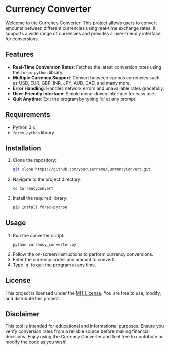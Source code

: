 # Currency Converter

Welcome to the Currency Converter! This project allows users to convert amounts between different currencies using real-time exchange rates. It supports a wide range of currencies and provides a user-friendly interface for conversions.

## Features

- **Real-Time Conversion Rates**: Fetches the latest conversion rates using the `forex-python` library.
- **Multiple Currency Support**: Convert between various currencies such as USD, EUR, GBP, INR, JPY, AUD, CAD, and many more.
- **Error Handling**: Handles network errors and unavailable rates gracefully.
- **User-Friendly Interface**: Simple menu-driven interface for easy use.
- **Quit Anytime**: Exit the program by typing 'q' at any prompt.

## Requirements

- Python 3.x
- `forex-python` library

## Installation

1. Clone the repository:
   ```bash
   git clone https://github.com/yourusername/CurrencyConvert.git
   ```
2. Navigate to the project directory:
   ```bash
   cd CurrencyConvert
   ```
3. Install the required library:
   ```bash
   pip install forex-python
   ```

## Usage

1. Run the converter script:
   ```bash
   python currency_converter.py
   ```
2. Follow the on-screen instructions to perform currency conversions.
3. Enter the currency codes and amount to convert.
4. Type 'q' to quit the program at any time.

## License

This project is licensed under the [MIT License](https://opensource.org/licenses/MIT). You are free to use, modify, and distribute this project.

## Disclaimer

This tool is intended for educational and informational purposes. Ensure you verify conversion rates from a reliable source before making financial decisions. Enjoy using the Currency Converter and feel free to contribute or modify the code as you wish!